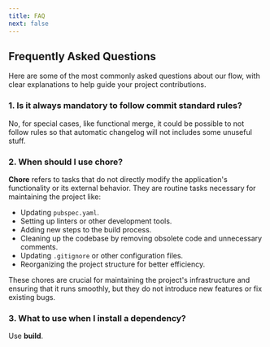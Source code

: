 ```yaml
---
title: FAQ
next: false
---
```


## Frequently Asked Questions

Here are some of the most commonly asked questions about our flow, with clear explanations to help guide your project contributions.

### 1. Is it always mandatory to follow commit standard rules?

No, for special cases, like functional merge, it could be possible to not follow rules so that automatic changelog will not includes some unuseful stuff.

### 2. When should I use **chore**?

**Chore** refers to tasks that do not directly modify the application's functionality or its external behavior. They are routine tasks necessary for maintaining the project like:

- Updating `pubspec.yaml`.
- Setting up linters or other development tools.
- Adding new steps to the build process.
- Cleaning up the codebase by removing obsolete code and unnecessary comments.
- Updating `.gitignore` or other configuration files.
- Reorganizing the project structure for better efficiency.
  
These chores are crucial for maintaining the project's infrastructure and ensuring that it runs smoothly, but they do not introduce new features or fix existing bugs.

### 3. What to use when I install a dependency?

Use **build**.
